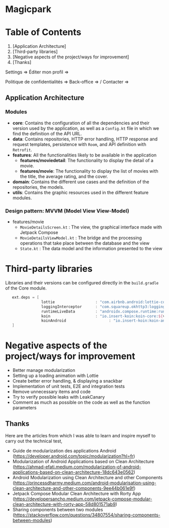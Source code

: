 # Magicpark


# Table of Contents
1. [Application Architecture]
2. [Third-party libraries]
3. [Negative aspects of the project/ways for improvement]
4. [Thanks]

Settings =>
Éditer mon profil =>

Politique de confidentialités =>
Back-office => / Contacter =>


## Application Architecture


### Modules
- **core**: Contains the configuration of all the dependencies and their version used by the application, as well as a `Config.kt` file in which we find the definition of the API URL.
- **data**: Contains repositories, HTTP error handling, HTTP response and request templates, persistence with `Room`, and API definition with `Retrofit`.
- **features**: All the functionalities likely to be available in the application
    - **features/moviedetail**: The functionality to display the detail of a movie.
    - **features/movie**: The functionality to display the list of movies with the title, the average rating, and the cover.
- **domain**: Contains the different use cases and the definition of the repositories, the models.
- **utils**: Contains the graphic resources used in the different feature modules.

### Design pattern: MVVM (Model View View-Model)

- features/movie
    - `MovieDetailsScreen.kt` : The view, the graphical interface made with Jetpack Compose
    - `MovieDetailsViewModel.kt` : The bridge and the processing operations that take place between the database and the view
    - `State.kt` : The data model and the information presented to the view




# Third-party libraries

Libraries and their versions can be configured directly in the `build.gradle` of the Core module.

```kt
   ext.deps = [
                lottie                  : "com.airbnb.android:lottie-compose:${versions.lottie}",
                loggingInterceptor      : "com.squareup.okhttp3:logging-interceptor:${versions.loggingInterceptor}",
                runtimeLiveData         : "androidx.compose.runtime:runtime-livedata:${versions.runtimeLiveData}",
                koin                    : "io.insert-koin:koin-core:${versions.koin}",
                koinAndroid                   : "io.insert-koin:koin-android:${versions.koin}"
   ]
```

# Negative aspects of the project/ways for improvement
- Better manage modularization
- Setting up a loading animation with Lottie
- Create better error handling, & displaying a snackbar
- Implementation of unit tests, E2E and integration tests
- Remove unnecessary items and code
- Try to verify possible leaks with LeakCanary
- Comment as much as possible on the code as well as the function parameters

## Thanks

Here are the articles from which I was able to learn and inspire myself to carry out the technical test,
- Guide de modularization des applications Android (https://developer.android.com/topic/modularization?hl=fr)
- Modularization of Android Applications based on Clean Architecture (https://ahmad-efati.medium.com/modularization-of-android-applications-based-on-clean-architecture-18dc643e0562)
- Android Modularization using Clean Architecture and other Components (https://princessdharmy.medium.com/android-modularisation-using-clean-architecture-and-other-components-9ee44b061e9f)
- Jetpack Compose Modular Clean Architecture with Rorty App (https://developersancho.medium.com/jetpack-compose-modular-clean-architecture-with-rorty-app-58d801571ab9)
- Sharing components between two modules (https://stackoverflow.com/questions/34807554/sharing-components-between-modules)